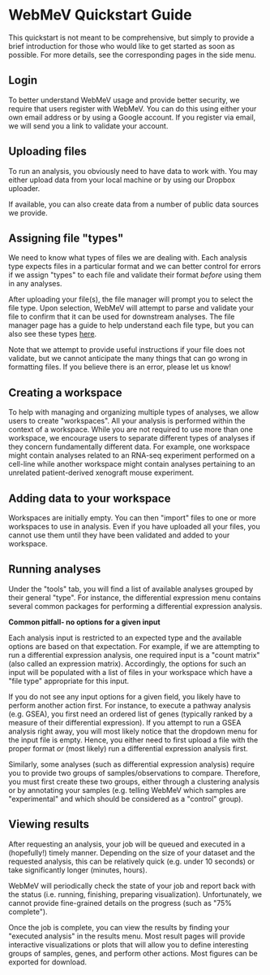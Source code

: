 # WebMeV Quickstart Guide

This quickstart is not meant to be comprehensive, but simply to provide a brief introduction for those who would like to get started as soon as possible. For more details, see the corresponding pages in the side menu.

## Login

To better understand WebMeV usage and provide better security, we require that users register with WebMeV. You can do this using either your own email address or by using a Google account. If you register via email, we will send you a link to validate your account.

## Uploading files

To run an analysis, you obviously need to have data to work with. You may either upload data from your local machine or by using our Dropbox uploader.

If available, you can also create data from a number of public data sources we provide.

## Assigning file "types"

We need to know what types of files we are dealing with. Each analysis type expects files in a particular format and we can better control for errors if we assign "types" to each file and validate their format *before* using them in any analyses.

After uploading your file(s), the file manager will prompt you to select the file type. Upon selection, WebMeV will attempt to parse and validate your file to confirm that it can be used for downstream analyses. The file manager page has a guide to help understand each file type, but you can also see these types [here](file_types.md#type_explanations).

Note that we attempt to provide useful instructions if your file does not validate, but we cannot anticipate the many things that can go wrong in formatting files. If you believe there is an error, please let us know!

## Creating a workspace

To help with managing and organizing multiple types of analyses, we allow users to create "workspaces". All your analysis is performed within the context of a workspace. While you are not required to use more than one workspace, we encourage users to separate different types of analyses if they concern fundamentally different data. For example, one workspace might contain analyses related to an RNA-seq experiment performed on a cell-line while another workspace might contain analyses pertaining to an unrelated patient-derived xenograft mouse experiment. 

## Adding data to your workspace

Workspaces are initially empty. You can then "import" files to one or more workspaces to use in analysis. Even if you have uploaded all your files, you cannot use them until they have been validated and added to your workspace.

## Running analyses

Under the "tools" tab, you will find a list of available analyses grouped by their general "type". For instance, the differential expression menu contains several common packages for performing a differential expression analysis.

**Common pitfall- no options for a given input**

Each analysis input is restricted to an expected type and the available options are based on that expectation. For example, if we are attempting to run a differential expression analysis, one required input is a "count matrix" (also called an expression matrix). Accordingly, the options for such an input will be populated with a list of files in your workspace which have a "file type" appropriate for this input. 

If you do not see any input options for a given field, you likely have to perform another action first. For instance, to execute a pathway analysis (e.g. GSEA), you first need an ordered list of genes (typically ranked by a measure of their differential expression). If you attempt to run a GSEA analysis right away, you will most likely notice that the dropdown menu for the input file is empty. Hence, you either need to first upload a file with the proper format *or* (most likely) run a differential expression analysis first.

Similarly, some analyses (such as differential expression analysis) require you to provide two groups of samples/observations to compare. Therefore, you must first create these two groups, either through a clustering analysis or by annotating your samples (e.g. telling WebMeV which samples are "experimental" and which should be considered as a "control" group).

## Viewing results

After requesting an analysis, your job will be queued and executed in a (hopefully!) timely manner. Depending on the size of your dataset and the requested analysis, this can be relatively quick (e.g. under 10 seconds) or take significantly longer (minutes, hours).

WebMeV will periodically check the state of your job and report back with the status (i.e. running, finishing, preparing visualization). Unfortunately, we cannot provide fine-grained details on the progress (such as "75% complete").

Once the job is complete, you can view the results by finding your "executed analysis" in the results menu. Most result pages will provide interactive visualizations or plots that will allow you to define interesting groups of samples, genes, and perform other actions. Most figures can be exported for download.
